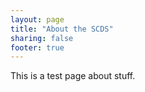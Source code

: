 ```yaml
---
layout: page
title: "About the SCDS"
sharing: false
footer: true
---
```

This is a test page about stuff.
